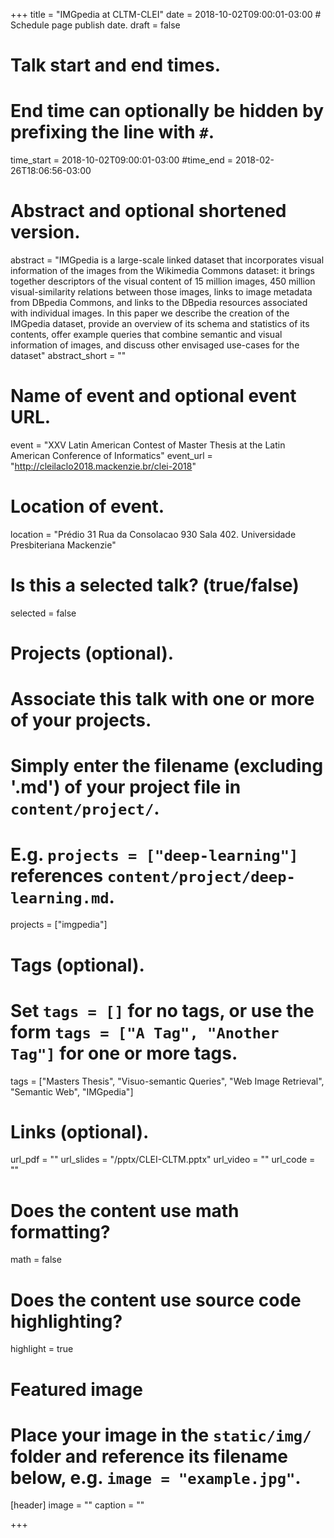 +++
title = "IMGpedia at CLTM-CLEI"
date = 2018-10-02T09:00:01-03:00  # Schedule page publish date.
draft = false

# Talk start and end times.
#   End time can optionally be hidden by prefixing the line with `#`.
time_start = 2018-10-02T09:00:01-03:00
#time_end = 2018-02-26T18:06:56-03:00

# Abstract and optional shortened version.
abstract = "IMGpedia is a large-scale linked dataset that incorporates visual information of the images from the Wikimedia Commons dataset: it brings together descriptors of the visual content of 15 million images, 450 million visual-similarity relations between those images, links to image metadata from DBpedia Commons, and links to the DBpedia resources associated with individual images. In this paper we describe the creation of the IMGpedia dataset, provide an overview of its schema and statistics of its contents, offer example queries that combine semantic and visual information of images, and discuss other envisaged use-cases for the dataset"
abstract_short = ""

# Name of event and optional event URL.
event = "XXV Latin American Contest of Master Thesis at the Latin American Conference of Informatics"
event_url = "http://cleilaclo2018.mackenzie.br/clei-2018"

# Location of event.
location = "Prédio 31 Rua da Consolacao 930 Sala 402. Universidade Presbiteriana Mackenzie"

# Is this a selected talk? (true/false)
selected = false

# Projects (optional).
#   Associate this talk with one or more of your projects.
#   Simply enter the filename (excluding '.md') of your project file in `content/project/`.
#   E.g. `projects = ["deep-learning"]` references `content/project/deep-learning.md`.
projects = ["imgpedia"]

# Tags (optional).
#   Set `tags = []` for no tags, or use the form `tags = ["A Tag", "Another Tag"]` for one or more tags.
tags = ["Masters Thesis", "Visuo-semantic Queries", "Web Image Retrieval", "Semantic Web", "IMGpedia"]

# Links (optional).
url_pdf = ""
url_slides = "/pptx/CLEI-CLTM.pptx"
url_video = ""
url_code = ""

# Does the content use math formatting?
math = false

# Does the content use source code highlighting?
highlight = true

# Featured image
# Place your image in the `static/img/` folder and reference its filename below, e.g. `image = "example.jpg"`.
[header]
image = ""
caption = ""

+++
